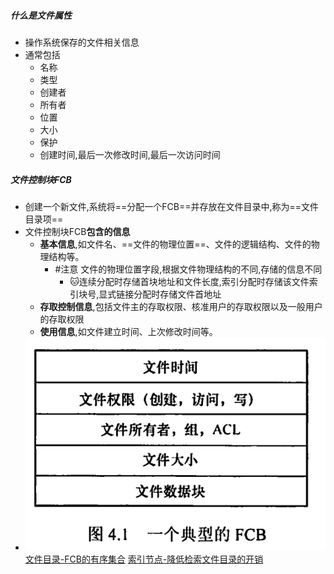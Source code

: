 ##### 什么是文件属性
- 操作系统保存的文件相关信息
- 通常包括
	- 名称
	- 类型
	- 创建者
	- 所有者
	- 位置
	- 大小
	- 保护
	- 创建时间,最后一次修改时间,最后一次访问时间
##### 文件控制块FCB
- 创建一个新文件,系统将==分配一个FCB==并存放在文件目录中,称为==文件目录项==
- 文件控制块FCB**包含的信息**
	- **基本信息**,如文件名、==文件的物理位置==、文件的逻辑结构、文件的物理结构等。
		- #注意 文件的物理位置字段,根据文件物理结构的不同,存储的信息不同
			- 🐱连续分配时存储首块地址和文件长度,索引分配时存储该文件索引块号,显式链接分配时存储文件首地址
	- **存取控制信息**,包括文件主的存取权限、核准用户的存取权限以及一般用户的存取权限
	- **使用信息**,如文件建立时间、上次修改时间等。
- ![](attachments/Pasted%20image%2020221111205832.png)
[文件目录-FCB的有序集合](考研/408/操作系统/文件目录-FCB的有序集合.md)
[索引节点-降低检索文件目录的开销](考研/408/操作系统/索引节点-降低检索文件目录的开销.md)